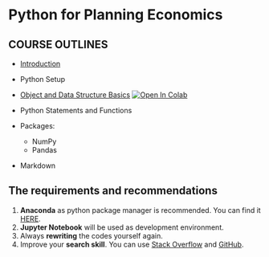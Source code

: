 # Python for Planning Economics

## COURSE OUTLINES

- [Introduction](https://github.com/saeed-saffari/Python-for-Economics-2021-ATU/blob/main/MSc%20Planning%20Economics/Python%20for%20Economics%20-%20Introduction%20-%20ATU%20-%20spr%202021.pdf)
- Python Setup
- [Object and Data Structure Basics](https://github.com/saeed-saffari/Python-for-Economics-2021-ATU/blob/main/MSc%20Planning%20Economics/1.%20Data%20Structure%20Basic.ipynb) [![Open In Colab](https://colab.research.google.com/assets/colab-badge.svg)](https://colab.research.google.com/github/saeed-saffari/Python-for-Economics-2021-ATU/blob/main/MSc%20Planning%20Economics/1.%20Data%20Structure%20Basic.ipynb)

- Python Statements and Functions
- Packages:
  - NumPy
  - Pandas
- Markdown 


## The requirements and recommendations

1. **Anaconda** as python package manager is recommended. You can find it [HERE](https://www.anaconda.com/products/individual).
2. **Jupyter Notebook** will be used as development environment.
3. Always **rewriting** the codes yourself again.
4. Improve your **search skill**. You can use [Stack Overflow](https://stackoverflow.com/) and [GitHub](https://github.com/).
